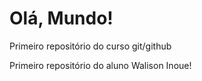# Olá, Mundo!
 Primeiro repositório do curso git/github

Primeiro repositório do aluno Walison Inoue!